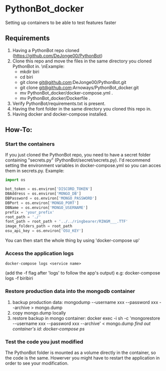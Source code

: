 # PythonBot_docker
Setting up containers to be able to test features faster

## Requirements
1. Having a PythonBot repo cloned (https://github.com/DeJonge00/PythonBot)
2. Clone this repo and move the files in the same directory you cloned PythonBot in.
\nExample: 
    - mkdir biri
    - cd biri
    - git clone git@github.com:DeJonge00/PythonBot.git
    - git clone git@github.com:Arnoways/PythonBot_docker.git
    - mv PythonBot_docker/docker-compose.yml .
    - mv PythonBot_docker/Dockerfile .
3. Verify PythonBot/requirements.txt is present.
4. Having the font folder in the same directory you cloned this repo in.
5. Having docker and docker-compose installed.

## How-To:

### Start the containers
If you just cloned the PythonBot repo, you need to have a secret folder containing "secrets.py" (PythonBot/secret/secrets.py).
I'd recommend setting the environment variables in docker-compose.yml so you can acces them in secrets.py.
Example:
```python
import os

bot_token = os.environ['DISCORD_TOKEN']
DBAddress = os.environ['MONGO_DB']
DBPassword = os.environ['MONGO_PASSWORD']
DBPort = os.environ['MONGO_PORT']
DBName = os.environ['MONGO_USERNAME']
prefix = 'your_prefix'
root_path = './'
font_path = root_path + '../../ringbearer/RINGM___.TTF'
image_folders_path = root_path
osu_api_key = os.environ['OSU_KEY']
```
You can then start the whole thing by using 'docker-compose up'

### Access the application logs
```
docker-compose logs <service name>
```
(add the -f flag after 'logs' to follow the app's output)
e.g: docker-compose logs -f biribiri

### Restore production data into the mongodb container
  1. backup production data: mongodump --username xxx --password xxx --archive > mongo.dump
  2. copy mongo.dump locally
  3. restore backup in mongo container: docker exec -i <container> sh -c 'mongorestore --username xxx --password xxx --archive' < mongo.dump
  *find out container's id: docker-compose ps*

### Test the code you just modified
The PythonBot folder is mounted as a volume directly in the container, so the code is the same. Howerver you might have to restart the application in order to see your modification.
